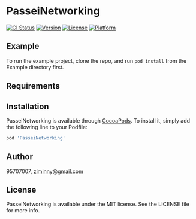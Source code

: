 # PasseiNetworking

[![CI Status](https://img.shields.io/travis/95707007/PasseiNetworking.svg?style=flat)](https://travis-ci.org/95707007/PasseiNetworking)
[![Version](https://img.shields.io/cocoapods/v/PasseiNetworking.svg?style=flat)](https://cocoapods.org/pods/PasseiNetworking)
[![License](https://img.shields.io/cocoapods/l/PasseiNetworking.svg?style=flat)](https://cocoapods.org/pods/PasseiNetworking)
[![Platform](https://img.shields.io/cocoapods/p/PasseiNetworking.svg?style=flat)](https://cocoapods.org/pods/PasseiNetworking)

## Example

To run the example project, clone the repo, and run `pod install` from the Example directory first.

## Requirements

## Installation

PasseiNetworking is available through [CocoaPods](https://cocoapods.org). To install
it, simply add the following line to your Podfile:

```ruby
pod 'PasseiNetworking'
```

## Author

95707007, ziminny@gmail.com

## License

PasseiNetworking is available under the MIT license. See the LICENSE file for more info.
